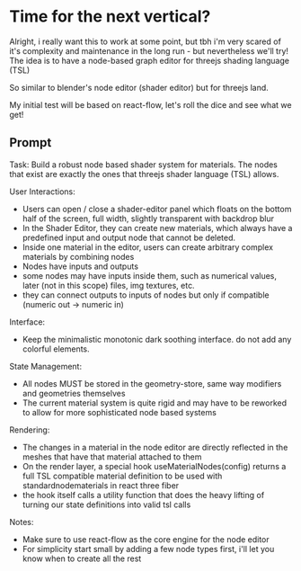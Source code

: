 # Time for the next vertical?
Alright, i really want this to work at some point, but tbh i'm very scared of it's complexity and maintenance in the long run - but nevertheless we'll try! The idea is to have a node-based graph editor for threejs shading language (TSL)

So similar to blender's node editor (shader editor) but for threejs land.

My initial test will be based on react-flow, let's roll the dice and see what we get!

## Prompt
Task: Build a robust node based shader system for materials. The nodes that exist are exactly the ones that threejs shader language (TSL) allows.

User Interactions:
 - Users can open / close a shader-editor panel which floats on the bottom half of the screen, full width, slightly transparent with backdrop blur
 - In the Shader Editor, they can create new materials, which always have a predefined input and output node that cannot be deleted.
 - Inside one material in the editor, users can create arbitrary complex materials by combining nodes
 - Nodes have inputs and outputs
 - some nodes may have inputs inside them, such as numerical values, later (not in this scope) files, img textures, etc.
 - they can connect outputs to inputs of nodes but only if compatible (numeric out -> numeric in)

Interface:
 - Keep the minimalistic monotonic dark soothing interface. do not add any colorful elements.

State Management:
 - All nodes MUST be stored in the geometry-store, same way modifiers and geometries themselves
 - The current material system is quite rigid and may have to be reworked to allow for more sophisticated node based systems

Rendering:
 - The changes in a material in the node editor are directly reflected in the meshes that have that material attached to them
 - On the render layer, a special hook useMaterialNodes(config) returns a full TSL compatible material definition to be used with standardnodematerials in react three fiber
 - the hook itself calls a utility function that does the heavy lifting of turning our state definitions into valid tsl calls

 Notes:
  - Make sure to use react-flow as the core engine for the node editor
  - For simplicity start small by adding a few node types first, i'll let you know when to create all the rest



